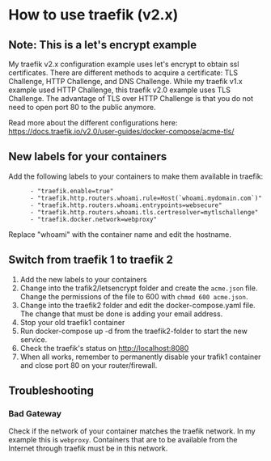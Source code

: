 # How to use traefik (v2.x)

## Note: This is a let's encrypt example

My traefik v2.x configuration example uses let's encrypt to obtain ssl certificates. There are different methods to acquire a certificate: TLS Challenge, HTTP Challenge, and DNS Challenge. While my traefik v1.x example used HTTP Challenge, this traefik v2.0 example uses TLS Challenge. The advantage of TLS over HTTP Challenge is that you do not need to open port 80 to the public anymore.

Read more about the different configurations here: <https://docs.traefik.io/v2.0/user-guides/docker-compose/acme-tls/>

## New labels for your containers

Add the following labels to your containers to make them available in traefik:

```
      - "traefik.enable=true"
      - "traefik.http.routers.whoami.rule=Host(`whoami.mydomain.com`)"
      - "traefik.http.routers.whoami.entrypoints=websecure"
      - "traefik.http.routers.whoami.tls.certresolver=mytlschallenge"
      - "traefik.docker.network=webproxy"
```

Replace "whoami" with the container name and edit the hostname.

## Switch from traefik 1 to traefik 2

1. Add the new labels to your containers
2. Change into the trafik2/letsencrypt folder and create the ```acme.json``` file. Change the permissions of the file to 600 with ```chmod 600 acme.json```.
3. Change into the traefik2 folder and edit the docker-compose.yaml file. The change that must be done is adding your email address.
4. Stop your old traefik1 container
5. Run docker-compose up -d from the traefik2-folder to start the new service.
6. Check the traefik's status on <http://localhost:8080>
7. When all works, remember to permanently disable your trafik1 container and close port 80 on your router/firewall.

## Troubleshooting

### Bad Gateway

Check if the network of your container matches the traefik network. In my example this is ```webproxy```. Containers that are to be available from the Internet through traefik must be in this network.
